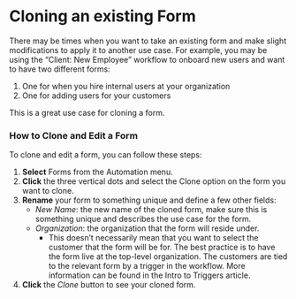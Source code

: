 # Cloning an existing Form

There may be times when you want to take an existing form and make slight modifications to apply it to another use case. For example, you may be using the “Client: New Employee” workflow to onboard new users and want to have two different forms:

1. One for when you hire internal users at your organization
2. One for adding users for your customers

This is a great use case for cloning a form.

### How to Clone and Edit a Form

To clone and edit a form, you can follow these steps:

1. **Select** Forms from the Automation menu.
2. **Click** the three vertical dots and select the Clone option on the form you want to clone.
3. **Rename** your form to something unique and define a few other fields:
   * _New Name_: the new name of the cloned form, make sure this is something unique and describes the use case for the form.
   * _Organization_: the organization that the form will reside under.
     * This doesn’t necessarily mean that you want to select the customer that the form will be for. The best practice is to have the form live at the top-level organization. The customers are tied to the relevant form by a trigger in the workflow. More information can be found in the Intro to Triggers article.
4. **Click** the _Clone_ button to see your cloned form.

<figure><img src="../../.gitbook/assets/clone-form.gif" alt=""><figcaption></figcaption></figure>
